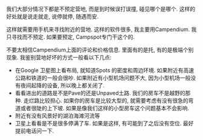我们大部分情况下都是不预定营地, 而是到时候误打误撞, 碰见哪个是哪个. 这样的好处就是说走就走, 说停就停, 随遇而安.

这样就需要用手机来寻找附近的营地. 这样的软件很多, 我主要用Campendium. 我只寻找而不预定. 如果要预定, Campspot专门干这个的. 

不要太相信Campendium上面的评论和价格信息. 里面有的是托, 有的是极端个别现象. 我鉴别营地好坏的方式一般看以下几点:
- 在Google 卫星图上看布局, 就知道Spots 的密度和周边环境. 如果附近有高速公路和铁道的一般会很吵. 如果附近有小型机场问题不大, 因为小型机场一般没有夜间起降的设备, 所以晚上都关闭了.
- 看看进出的道路是不是Pave的还是Unpaved土路. 我们的房车不是越野的那种. 走烂路比较担心. 如果你的房车是比较大型的, 就需要考虑有没有很急的弯道或者很陡的上下坡. 如果是像我们这样的小型房车这个问题基本不会影响.
- 附近有没有风景好的湖泊海滩河流等
- 卫星上看看是不是很多停满了车. 如果是这样, 有可能到了之后没有空位. 最好提前电话问一下.
